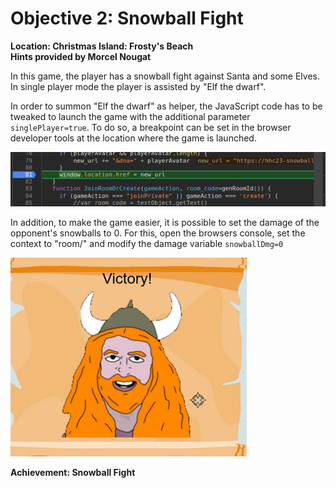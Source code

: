 # Objective 2: Snowball Fight
**Location: Christmas Island: Frosty's Beach**  
**Hints provided by Morcel Nougat**

In this game, the player has a snowball fight against Santa and some Elves.
In single player mode the player is assisted by "Elf the dwarf".

In order to summon "Elf the dwarf" as helper, the JavaScript code has to be tweaked to launch the game with the additional parameter `singlePlayer=true`. To do so, a breakpoint can be set in the browser developer tools at the location where the game is launched.

![Breakpoint](Objective-2/breakpoint.png)

In addition, to make the game easier, it is possible to set the damage of the opponent's snowballs to 0.
For this, open the browsers console, set the context to "room/" and modify the damage variable `snowballDmg=0`

![Win](Objective-2/win.png)

**Achievement: Snowball Fight**
<!--stackedit_data:
eyJoaXN0b3J5IjpbNjk4NjI1ODQ0LDc0OTQwNDUyOCwxMzYxMT
AyNzg5LC0xNzMwNjExODMxLDE1NDI5Mzk5NTFdfQ==
-->